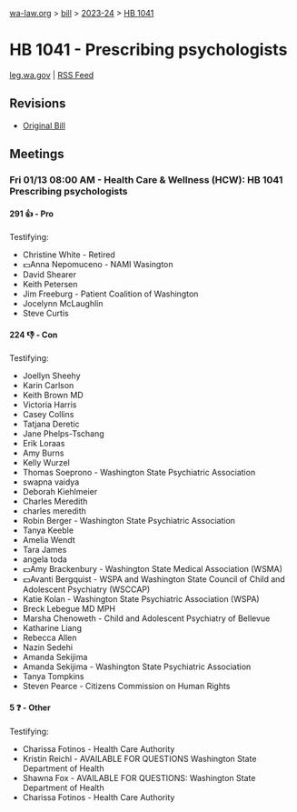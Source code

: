 [wa-law.org](/) > [bill](/bill/) > [2023-24](/bill/2023-24/) > [HB 1041](/bill/2023-24/hb/1041/)

# HB 1041 - Prescribing psychologists
[leg.wa.gov](https://app.leg.wa.gov/billsummary?BillNumber=1041&Year=2023&Initiative=false) | [RSS Feed](./rss.xml)

## Revisions
* [Original Bill](1/)

## Meetings
### Fri 01/13 08:00 AM - Health Care & Wellness (HCW): HB 1041 Prescribing psychologists
#### 291 👍 - Pro
Testifying:
* Christine White - Retired
* 💵Anna Nepomuceno - NAMI Wasington
* David Shearer
* Keith Petersen
* Jim Freeburg - Patient Coalition of Washington
* Jocelynn McLaughlin
* Steve Curtis

#### 224 👎 - Con
Testifying:
* Joellyn Sheehy
* Karin Carlson
* Keith Brown MD
* Victoria Harris
* Casey Collins
* Tatjana Deretic
* Jane Phelps-Tschang
* Erik Loraas
* Amy Burns
* Kelly Wurzel
* Thomas Soeprono - Washington State Psychiatric Association
* swapna vaidya
* Deborah Kiehlmeier
* Charles Meredith
* charles meredith
* Robin Berger - Washington State Psychiatric Association
* Tanya Keeble
* Amelia Wendt
* Tara James
* angela toda
* 💵Amy Brackenbury - Washington State Medical Association (WSMA)
* 💵Avanti Bergquist - WSPA and Washington State Council of Child and Adolescent Psychiatry (WSCCAP)
* Katie Kolan - Washington State Psychiatric Association (WSPA)
* Breck Lebegue MD MPH
* Marsha Chenoweth - Child and Adolescent Psychiatry of Bellevue
* Katharine Liang
* Rebecca Allen
* Nazin Sedehi
* Amanda Sekijima
* Amanda Sekijima - Washington State Psychiatric Association
* Tanya Tompkins
* Steven Pearce - Citizens Commission on Human Rights

#### 5 ❓ - Other
Testifying:
* Charissa Fotinos - Health Care Authority
* Kristin Reichl - AVAILABLE FOR QUESTIONS Washington State Department of Health
* Shawna Fox - AVAILABLE FOR QUESTIONS: Washington State Department of Health
* Charissa Fotinos - Health Care Authority
